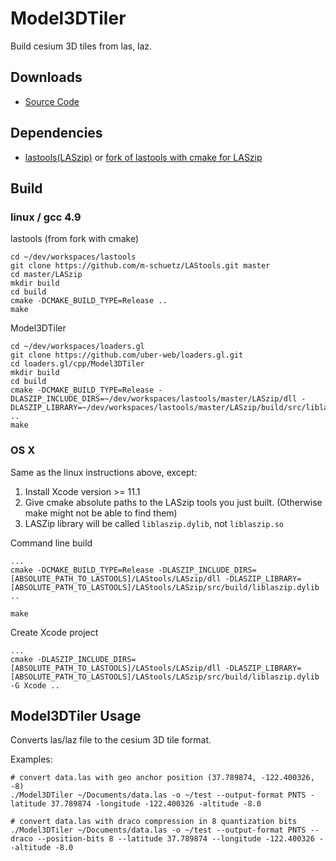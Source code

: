 # Model3DTiler

Build cesium 3D tiles from las, laz.

## Downloads

* [Source Code](https://github.com/uber-web/loaders.gl/tree/master/cpp/Model3DTiler)

## Dependencies

* [lastools(LASzip)](https://github.com/LAStools/LAStools) or [fork of lastools with cmake for LASzip](https://github.com/m-schuetz/LAStools)

## Build

### linux / gcc 4.9


lastools (from fork with cmake)

```
cd ~/dev/workspaces/lastools
git clone https://github.com/m-schuetz/LAStools.git master
cd master/LASzip
mkdir build
cd build
cmake -DCMAKE_BUILD_TYPE=Release ..
make

```

Model3DTiler

```
cd ~/dev/workspaces/loaders.gl
git clone https://github.com/uber-web/loaders.gl.git
cd loaders.gl/cpp/Model3DTiler
mkdir build
cd build
cmake -DCMAKE_BUILD_TYPE=Release -DLASZIP_INCLUDE_DIRS=~/dev/workspaces/lastools/master/LASzip/dll -DLASZIP_LIBRARY=~/dev/workspaces/lastools/master/LASzip/build/src/liblaszip.so ..
make

```

### OS X

Same as the linux instructions above, except:

1. Install Xcode version >= 11.1
2. Give cmake absolute paths to the LASzip tools you just built. (Otherwise make might not be able to find them)
3. LASZip library will be called `liblaszip.dylib`, not `liblaszip.so`

Command line build

```
...
cmake -DCMAKE_BUILD_TYPE=Release -DLASZIP_INCLUDE_DIRS=[ABSOLUTE_PATH_TO_LASTOOLS]/LAStools/LASzip/dll -DLASZIP_LIBRARY=[ABSOLUTE_PATH_TO_LASTOOLS]/LAStools/LASzip/src/build/liblaszip.dylib ..

make

```

Create Xcode project

```
...
cmake -DLASZIP_INCLUDE_DIRS=[ABSOLUTE_PATH_TO_LASTOOLS]/LAStools/LASzip/dll -DLASZIP_LIBRARY=[ABSOLUTE_PATH_TO_LASTOOLS]/LAStools/LASzip/src/build/liblaszip.dylib -G Xcode ..

```

## Model3DTiler Usage

Converts las/laz file to the cesium 3D tile format.

Examples:

    # convert data.las with geo anchor position (37.789874, -122.400326, -8)
    ./Model3DTiler ~/Documents/data.las -o ~/test --output-format PNTS -latitude 37.789874 -longitude -122.400326 -altitude -8.0

    # convert data.las with draco compression in 8 quantization bits
    ./Model3DTiler ~/Documents/data.las -o ~/test --output-format PNTS --draco --position-bits 8 --latitude 37.789874 --longitude -122.400326 --altitude -8.0
